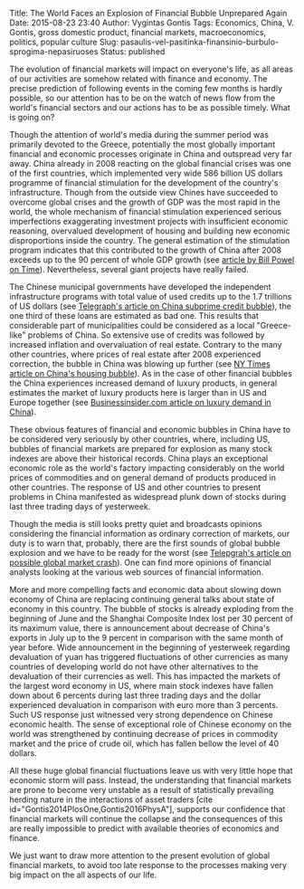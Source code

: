 Title: The World Faces an Explosion of Financial Bubble Unprepared Again
Date: 2015-08-23 23:40
Author: Vygintas Gontis
Tags: Economics, China, V. Gontis, gross domestic product, financial markets, macroeconomics, politics, popular culture
Slug: pasaulis-vel-pasitinka-finansinio-burbulo-sprogima-nepasiruoses
Status: published

The evolution of
financial markets will impact on everyone's life, as all areas of our
activities are somehow related with finance and economy. The precise
prediction of following events in the coming few months is hardly
possible, so our attention has to be on the watch of news flow from the
world's financial sectors and our actions has to be as possible timely.
What is going on?

Though the attention of world's media during the summer period was
primarily devoted to the Greece, potentially the most globally important
financial and economic processes originate in China and outspread very
far away. China already in 2008 reacting on the global financial crises
was one of the first countries, which implemented very wide 586 billion
US dollars programme of financial stimulation for the development of the
country's infrastructure. Though from the outside view Chines have
succeeded to overcome global crises and the growth of GDP was the most
rapid in the world, the whole mechanism of financial stimulation
experienced serious imperfections exaggerating investment projects with
insufficient economic reasoning, overvalued development of housing and
building new economic disproportions inside the country. The general
estimation of the stimulation program indicates that this contributed to
the growth of China after 2008 exceeds up to the 90 percent of whole GDP
growth (see [article by Bill Powel on
Time](http://content.time.com/time/magazine/article/0,9171,1975336,00.html#ixzz1g4B5P26P)).
Nevertheless, several giant projects have really failed.<!--more-->

The Chinese municipal governments have developed the independent
infrastructure programs with total value of used credits up to the 1.7
trillions of US dollars (see [Telegraph's article on China subprime
credit
bubble](http://www.telegraph.co.uk/finance/china-business/8770945/China-faces-subprime-credit-bubble-crisis.html)),
the one third of these loans are estimated as bad one. This results that
considerable part of municipalities could be considered as a local
"Greece-like" problems of China. So extensive use of credits was
followed by increased inflation and overvaluation of real estate.
Contrary to the many other countries, where prices of real estate after
2008 experienced correction, the bubble in China was blowing up further
(see [NY Times article on China's housing
bubble](http://www.nytimes.com/roomfordebate/2011/04/14/chinas-scary-housing-bubble?ref=asia)).
As in the case of other financial bubbles the China experiences
increased demand of luxury products, in general estimates the market of
luxury products here is larger than in US and Europe together (see
[Businessinsider.com article on luxury demand in
China](http://www.businessinsider.com/luxury-demand-china-2011-10)).

These obvious features of financial and economic bubbles in China have
to be considered very seriously by other countries, where, including US,
bubbles of financial markets are prepared for explosion as many stock
indexes are above their historical records. China plays an exceptional
economic role as the world's factory impacting considerably on the world
prices of commodities and on general demand of products produced in
other countries. The response of US and other countries to present
problems in China manifested as widespread plunk down of stocks during
last three trading days of yesterweek.

Though the media is still looks pretty quiet and broadcasts opinions
considering the financial information as ordinary correction of markets,
our duty is to warn that, probably, there are the first sounds of global
bubble explosion and we have to be ready for the worst (see [Telepgrah's
article on possible global market
crash](http://www.telegraph.co.uk/finance/11805523/Doomsday-clock-for-global-market-crash-strikes-one-minute-to-midnight-as-central-banks-lose-control.html)).
One can find more opinions of financial analysts looking at the various
web sources of financial information.

More and more compelling facts and economic data about slowing down
economy of China are replacing continuing general talks about state of
economy in this country. The bubble of stocks is already exploding from
the beginning of June and the Shanghai Composite Index lost per 30
percent of its maximum value, there is announcement about decrease of
China's exports in July up to the 9 percent in comparison with the same
month of year before. Wide announcement in the beginning of yesterweek
regarding devaluation of yuan has triggered fluctuations of other
currencies as many countries of developing world do not have other
alternatives to the devaluation of their currencies as well. This has
impacted the markets of the largest word economy in US, where main stock
indexes have fallen down about 6 percents during last three trading days
and the dollar experienced devaluation in comparison with euro more than
3 percents. Such US response just witnessed very strong dependence on
Chinese economic health. The sense of exceptional role of Chinese
economy on the world was strengthened by continuing decrease of prices
in commodity market and the price of crude oil, which has fallen bellow
the level of 40 dollars.

All these huge global financial fluctuations leave us with very little
hope that economic storm will pass. Instead, the understanding that
financial markets are prone to become very unstable as a result of
statistically prevailing herding nature in the interactions of asset
traders \[cite id="Gontis2014PlosOne,Gontis2016PhysA"\], supports our
confidence that financial markets will continue the collapse and the
consequences of this are really impossible to predict with available
theories of economics and finance.

We just want to draw more attention to the present evolution of global
financial markets, to avoid too late response to the processes making
very big impact on the all aspects of our life.
